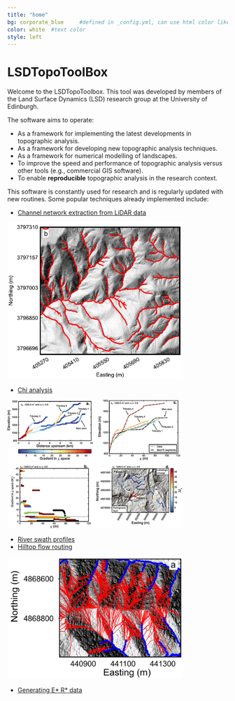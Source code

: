 ```yaml
---
title: "home"
bg: corporate_blue     #defined in _config.yml, can use html color like '#010101'
color: white  #text color
style: left
---
```

<div align="center">
<span class="fa-stack subtlecircle" style="font-size:100px; background:rgba(240,180,0,0.1)">
  <i class="fa fa-circle fa-stack-2x text-white"></i>
  <i class="fa fa-university fa-stack-1x text-c1"></i>
</span>
</div>

# LSDTopoToolBox

Welcome to the LSDTopoToolbox. This tool was developed by members of the Land Surface
Dynamics (LSD) research group at the University of Edinburgh.

The software aims to operate:

* As a framework for implementing the latest developments in topographic analysis.
* As a framework for developing new topographic analysis techniques.
* As a framework for numerical modelling of landscapes.
* To improve the speed and performance of topographic analysis versus other tools (e.g., commercial GIS software).
* To enable **reproducible** topographic analysis in the research context.

This software is constantly used for research and is regularly updated with new routines. Some
popular techniques already implemented include:

* [Channel network extraction from LiDAR data](http://www.geos.ed.ac.uk/~smudd/LSDTT_docs/html/channel_heads.html)

<img src="img/channel_net.png" width="400">

* [Chi analysis](http://www.geos.ed.ac.uk/~smudd/LSDTT_docs/html/chi_profiles.html) 

<img src="img/chi.png" width="400">

* [River swath profiles](http://www.geos.ed.ac.uk/~smudd/LSDTT_docs/html/swath_profiles.html)
* [Hilltop flow routing](http://www.geos.ed.ac.uk/~smudd/LSDTT_docs/html/basin_metrics.html)

<img src="img/hfr.png" width="400">

* [Generating E* R* data](http://www.geos.ed.ac.uk/~smudd/LSDTT_docs/html/ER_Star.html)


